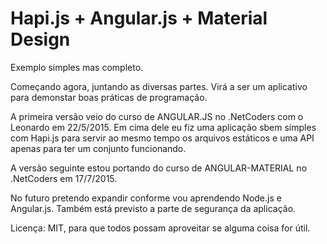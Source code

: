 # Hapi.js + Angular.js + Material Design

Exemplo simples mas completo.

Começando agora, juntando as diversas partes. Virá a ser um aplicativo para demonstar boas práticas de programação.

A primeira versão veio do curso de ANGULAR.JS no .NetCoders com o Leonardo em 22/5/2015.
Em cima dele eu fiz uma aplicação sbem simples com Hapi.js para servir ao mesmo tempo os arquivos estáticos e uma API apenas para ter um conjunto funcionando.

A versão seguinte estou portando do curso de ANGULAR-MATERIAL no .NetCoders em 17/7/2015.

No futuro pretendo expandir conforme vou aprendendo Node.js e Angular.js.
Também está previsto a parte de segurança da aplicação.

Licença: MIT, para que todos possam aproveitar se alguma coisa for útil.
